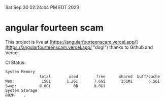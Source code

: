 Sat Sep 30 02:24:44 PM EDT 2023

# angular fourteen scam


This project is live at [https://angularfourteenscam.vercel.app/](https://angularfourteenscam.vercel.app/ "dog!") thanks to Github and Vercel.

CI Status: 

```bash
System Memory
               total        used        free      shared  buff/cache   available
Mem:            15Gi       1.2Gi       7.6Gi       251Mi       6.5Gi        13Gi
Swap:          8.0Gi          0B       8.0Gi
System Storage
882M	.
```
```bash
